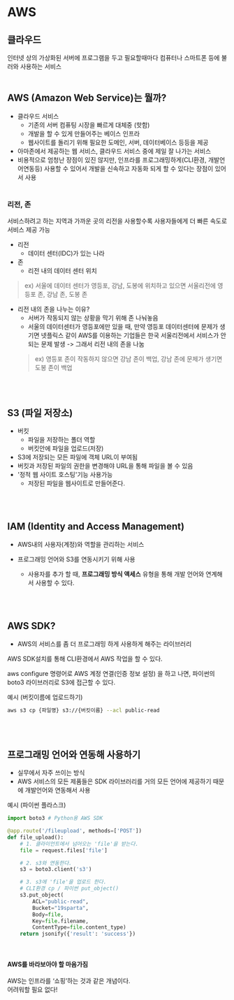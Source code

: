 # AWS

## 클라우드
인터넷 상의 가상화된 서버에 프로그램을 두고 필요할때마다 컴퓨터나 스마트폰 등에 불러와 사용하는 서비스 <br><br>

## AWS (Amazon Web Service)는 뭘까?

- 클라우드 서비스
    - 기존의 서버 컴퓨팅 시장을 빠르게 대체중 (핫함)
    - 개발을 할 수 있게 만들어주는 베이스 인프라
    - 웹사이트를 돌리기 위해 필요한 도메인, 서버, 데이터베이스 등등을 제공
- 아마존에서 제공하는 웹 서비스, 클라우드 서비스 중에 제일 잘 나가는 서비스
- 비용적으로 엄청난 장점이 있진 않지만, 인프라를 프로그래밍하게(CLI환경, 개발언어연동등) 사용할 수 있어서 개발을 신속하고 자동화 되게 할 수 있다는 장점이 있어서 사용
<br><br>

### 리전, 존
서비스하려고 하는 지역과 가까운 곳의 리전을 사용할수록 사용자들에게 더 빠른 속도로 서비스 제공 가능
- 리전
    - 데이터 센터(IDC)가 있는 나라
- 존
    - 리전 내의 데이터 센터 위치
 > ex) 서울에 데이터 센터가 영등포, 강남, 도봉에 위치하고 있으면 서울리전에 영등포 존, 강남 존, 도봉 존 
- 리전 내의 존을 나누는 이유?
  - 서버가 작동되지 않는 상황을 막기 위해 존 나눠놓음   
  - 서울의 데이터센터가 영등포에만 있을 때, 만약 영등포 데이터센터에 문제가 생기면 넷플릭스 같이 AWS를 이용하는 기업들은 한국 서울리전에서 서비스가 안되는 문제 발생
  -> 그래서 리전 내의 존을 나눔
  >ex) 영등포 존이 작동하지 않으면 강남 존이 백업, 강남 존에 문제가 생기면 도봉 존이 백업

<br><br>

## S3 (파일 저장소)

- 버킷
    - 파일을 저장하는 폴더 역할
    - 버킷안에 파일을 업로드(저장)
- S3에 저장되는 모든 파일에 객체 URL이 부여됨
- 버킷과 저장된 파일의 권한을 변경해야 URL을 통해 파일을 볼 수 있음
- '정적 웹 사이트 호스팅'기능 사용가능
  - 저장된 파일을 웹사이트로 만들어준다.
  

    
<br><br>

## IAM (Identity and Access Management)
- AWS내의 사용자(계정)와 역할을 관리하는 서비스

- 프로그래밍 언어와 S3를 연동시키기 위해 사용

    - 사용자를 추가 할 때, **프로그래밍 방식 액세스** 유형을 통해 개발 언어와 연계해서 사용할 수 있다.

<br><br>

## AWS SDK?
- AWS의 서비스를 좀 더 프로그래밍 하게 사용하게 해주는 라이브러리

AWS SDK설치를 통해 CLI환경에서 AWS 작업을 할 수 있다.

aws configure 명령어로 AWS 계정 연결(인증 정보 설정)
을 하고 나면, 파이썬의 boto3 라이브러리로 S3에 접근할 수 있다.

예시 (버킷이름에 업로드하기)
``` bash
aws s3 cp {파일명} s3://{버킷이름} --acl public-read
``` 

<br><br>

## 프로그래밍 언어와 연동해 사용하기

- 실무에서 자주 쓰이는 방식
- AWS 서비스의 모든 제품들은 SDK 라이브러리를 거의 모든 언어에 제공하기 
때문에 개발언어와 연동해서 사용

예시 (파이썬 플라스크)

``` python
import boto3 # Python용 AWS SDK

@app.route('/fileupload', methods=['POST'])
def file_upload():
    # 1. 클라이언트에서 넘어오는 'file'을 받는다.
    file = request.files['file']

    # 2. s3와 연동한다.
    s3 = boto3.client('s3')

    # 3. s3에 'file'을 업로드 한다.
    # CLI환경 cp / 파이썬 put_object()
    s3.put_object(
        ACL="public-read",
        Bucket="19sparta",
        Body=file,
        Key=file.filename,
        ContentType=file.content_type)
    return jsonify({'result': 'success'})
```

<br>

#### AWS를 바라보아야 할 마음가짐
AWS는 인프라를 ‘쇼핑’하는 것과 같은 개념이다.  
어려워할 필요 없다!
